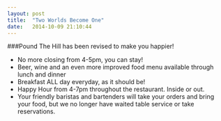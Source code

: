 ```yaml
---
layout: post
title:  "Two Worlds Become One"
date:   2014-10-09 21:10:44
---
```


###Pound The Hill has been revised to make you happier!

- No more closing from 4-5pm, you can stay!
- Beer, wine and an even more improved food menu available through lunch and dinner
- Breakfast ALL day everyday, as it should be!
- Happy Hour from 4-7pm throughout the restaurant. Inside or out.
- Your friendly baristas and bartenders will take your orders and bring your food, but we no longer have waited table service or take reservations.